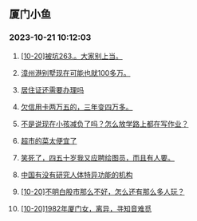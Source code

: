 ## 厦门小鱼 
### 2023-10-21 10:12:03

1. [[10-20]被坑263.。大家别上当。](http://bbs.xmfish.com/read-htm-tid-18092077.html)

2. [漳州港别墅现在可能也就100多万。](http://bbs.xmfish.com/read-htm-tid-18092119.html)

3. [居住证还需要办理吗](http://bbs.xmfish.com/read-htm-tid-18092203.html)

4. [欠信用卡两万五的，三年变四万多。](http://bbs.xmfish.com/read-htm-tid-18092223.html)

5. [不是说现在小孩减负了吗？怎么放学路上都在写作业？](http://bbs.xmfish.com/read-htm-tid-18092230.html)

6. [超市的菜太便宜了](http://bbs.xmfish.com/read-htm-tid-18092189.html)

7. [笑死了，四五十岁我又应聘绘图员，而且有人要。](http://bbs.xmfish.com/read-htm-tid-18092312.html)

8. [中国有没有研究人体特异功能的机构](http://bbs.xmfish.com/read-htm-tid-18092082.html)

9. [[10-20]不明白股市那么不好，怎么还有那么多人玩？](http://bbs.xmfish.com/read-htm-tid-18092351.html)

10. [[10-20]1982年厦门女，离异，寻知音难觅](http://bbs.xmfish.com/read-htm-tid-18092084.html)

